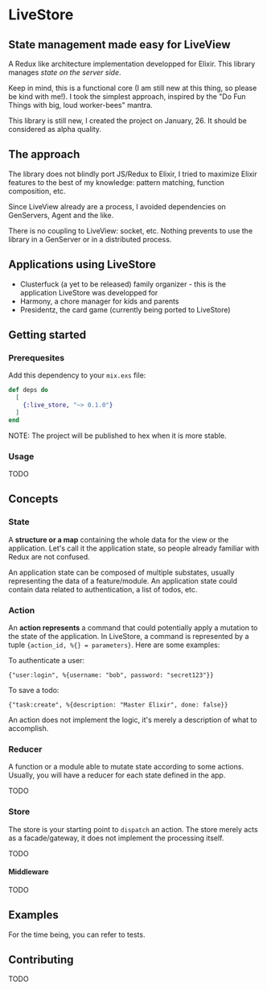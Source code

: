 # LiveStore
## State management made easy for LiveView

A Redux like architecture implementation developped for Elixir. This library manages *state on the server side*. 

Keep in mind, this is a functional core (I am still new at this thing, so please be kind with me!). I took the simplest approach, inspired by the "Do Fun Things with big, loud worker-bees" mantra. 

This library is still new, I created the project on January, 26. It should be considered as alpha quality.

## The approach

The library does not blindly port JS/Redux to Elixir, I tried to maximize Elixir features to the best of my knowledge: pattern matching, function composition, etc. 

Since LiveView already are a process, I avoided dependencies on GenServers, Agent and the like. 

There is no coupling to LiveView: socket, etc. Nothing prevents to use the library in a GenServer or in a distributed process. 

## Applications using LiveStore

- Clusterfuck (a yet to be released) family organizer - this is the application LiveStore was developped for
- Harmony, a chore manager for kids and parents
- Presidentz, the card game (currently being ported to LiveStore)

## Getting started

### Prerequesites

Add this dependency to your `mix.exs` file:


```elixir
def deps do
  [
    {:live_store, "~> 0.1.0"}
  ]
end
```

NOTE: The project will be published to hex when it is more stable.

### Usage

TODO

## Concepts

### State

A __structure or a map__ containing the whole data for the view or the application. Let's call it the application state, so people already familiar with Redux are not confused. 

An application state can be composed of multiple substates, usually representing the data of a feature/module. An application state could contain data related to authentication, a list of todos, etc.

### Action

An __action represents__ a command that could potentially apply a mutation to the state of the application. In LiveStore, a command is represented by a tuple `{action_id, %{} = parameters}`. Here are some examples:

To authenticate a user:

`{"user:login", %{username: "bob", password: "secret123"}}`

To save a todo:

`{"task:create", %{description: "Master Elixir", done: false}}`

An action does not implement the logic, it's merely a description of what to accomplish.

### Reducer

A function or a module able to mutate state according to some actions. Usually, you will have a reducer for each state defined in the app.

TODO

### Store

The store is your starting point to `dispatch` an action. The store merely acts as a facade/gateway, it does not implement the processing itself.

TODO


#### Middleware

TODO

## Examples

For the time being, you can refer to tests.

## Contributing

TODO
